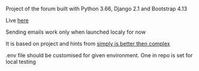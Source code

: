 Project of the forum built with Python 3.66, Django 2.1 and Bootstrap 4.13

Live [here](http://tealhedgehog.pl/)


Sending emails work only when launched localy for now



It is based on project and hints from [simply is better then complex](https://simpleisbetterthancomplex.com/series/2017/09/04/a-complete-beginners-guide-to-django-part-1.html)

.env file should be customised for given environment.
One in repo is set for local testing



